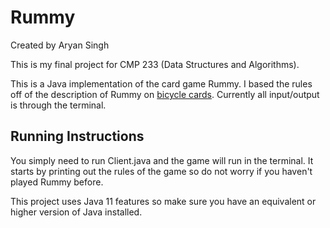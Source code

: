 # Rummy

Created by Aryan Singh

This is my final project for CMP 233 (Data Structures and Algorithms).

This is a Java implementation of the card game Rummy. I based the rules off of the description of Rummy on [bicycle cards](https://bicyclecards.com/how-to-play/rummy-rum). Currently all input/output is through the terminal.

## Running Instructions

You simply need to run Client.java and the game will run in the terminal. It starts by printing out the rules of the game so do not worry if you haven't played Rummy before.

This project uses Java 11 features so make sure you have an equivalent or higher version of Java installed.